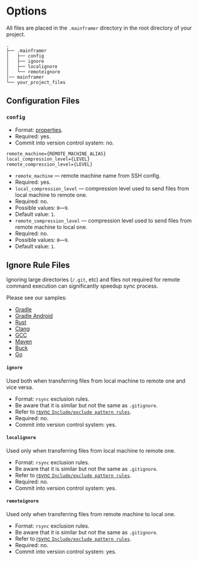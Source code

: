 # Options

All files are placed in the `.mainframer` directory
in the root directory of your project.

```
.
├── .mainframer
│   ├── config
│   ├── ignore
│   ├── localignore
│   └── remoteignore
│── mainframer
└── your_project_files
```

## Configuration Files

### `config`

* Format: [properties](https://en.wikipedia.org/wiki/.properties).
* Required: yes.
* Commit into version control system: no.

```properties
remote_machine={REMOTE_MACHINE_ALIAS}
local_compression_level={LEVEL}
remote_compression_level={LEVEL}
```

* `remote_machine` — remote machine name from SSH config.
 * Required: yes.
* `local_compression_level` — compression level used to send files from local machine to remote one.
 * Required: no.
 * Possible values: `0`—`9`.
 * Default value: `1`.
* `remote_compression_level` — compression level used to send files from remote machine to local one.
 * Required: no.
 * Possible values: `0`—`9`.
 * Default value: `1`.
 
## Ignore Rule Files

Ignoring large directories (`/.git`, etc) and files not required for remote command execution can significantly speedup sync process.

Please see our samples:

* [Gradle](../samples/gradle)
* [Gradle Android](../samples/gradle-android)
* [Rust](../samples/rust)
* [Clang](../samples/clang)
* [GCC](../samples/gcc)
* [Maven](../samples/mvn)
* [Buck](../samples/buck)
* [Go](../samples/go)

#### `ignore`

Used both when transferring files from local machine to remote one and vice versa.

* Format: `rsync` exclusion rules.
 * Be aware that it is similar but not the same as `.gitignore`.
 * Refer to [rsync `Include/exclude pattern rules`](https://download.samba.org/pub/rsync/rsync.html).
* Required: no.
* Commit into version control system: yes.

#### `localignore`

Used only when transferring files from local machine to remote one.

* Format: `rsync` exclusion rules.
 * Be aware that it is similar but not the same as `.gitignore`.
 * Refer to [rsync `Include/exclude pattern rules`](https://download.samba.org/pub/rsync/rsync.html).
* Required: no.
* Commit into version control system: yes.

#### `remoteignore`

Used only when transferring files from remote machine to local one.

* Format: `rsync` exclusion rules.
 * Be aware that it is similar but not the same as `.gitignore`.
 * Refer to [rsync `Include/exclude pattern rules`](https://download.samba.org/pub/rsync/rsync.html).
* Required: no.
* Commit into version control system: yes.
